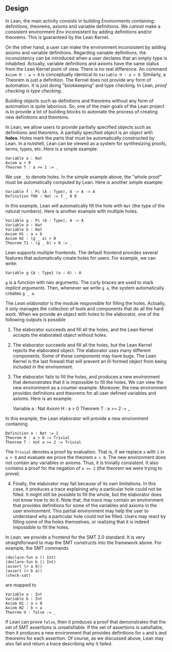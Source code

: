 Design
------

In Lean, the main activity consists in building Environments containing: definitions, theorems, axioms and variable definitions. We *cannot* make a consistent environment *Env* inconsistent by adding definitions and/or theorems. This is guaranteed by the Lean Kernel.

On the other hand, a user can make the environment inconsistent by adding axioms and variable definitions.
Regarding variable definitions, the inconsistency can be introduced when a user declares that an empty type is inhabited. Actually, variable definitions and axioms have the same status from the Lean Kernel point of view. There is no real difference. An command `Axiom H : a > 0` is conceptually identical to `Variable H : a > 0`. Similarly, a Theorem is just a definition.
The Kernel does not provide any form of automation. It is just doing "bookkeeping" and type checking. In Lean, _proof checking is type checking_.

Building objects such as definitions and theorems without any form of automation is quite laborious. So, one of the main goals of the Lean project is to provide a lot of building blocks to automate the process of creating new definitions and theorems.

In Lean, we allow users to provide partially specified objects such as definitions and theorems. A partially specified object is an object with **holes**. Holes mark the parts that must be automatically constructed by Lean. In a nutshell, Lean can be viewed as a system for synthesizing proofs, terms, types, etc. Here is a simple example:

    Variable a : Nat
    Axiom a > 0
    Theorem T : a >= 1 := _

We use `_` to denote holes. In the simple example above, the "whole proof" must be automatically computed by Lean. Here is another simple example:

    Variable f : Pi (A : Type), A -> A -> A
    Definition f00 : Nat := f _ 0 0

In this example, Lean will automatically fill the hole with `Nat` (the type of the natural numbers).
Here is another example with multiple holes.

    Variable g : Pi (A : Type), A -> A
    Variable a : Nat
    Variable b : Nat
    Axiom H1 : a = b
    Axiom H2 : (g _ a) > 0
    Theorem T1 : (g _ b) > 0 := _

Lean supports multiple frontends. The default frontend provides several features that automatically create holes for users. For example, we can write:

    Variable g {A : Type} (a : A) : A

`g` is a function with two arguments. The curly braces are used to mark _implicit arguments_.
Then, whenever we write `g a`, the system automatically creates `g _ a`.

The _Lean elaborator_ is the module responsible for filling the holes. Actually, it only manages the collection of tools and components that do all the hard work.
When we provide an object with holes to the elaborator, one of the following outputs is possible

1) The elaborator succeeds and fill all the holes, and the Lean Kernel accepts the elaborated object without holes.

2) The elaborator succeeds and fill all the holes, but the Lean Kernel rejects the elaborated object. The elaborator uses many different components. Some of these components may have bugs. The Lean Kernel is the last firewall that will prevent an ill-formed object from being included in the environment.

3) The elaborator fails to fill the holes, and produces a new environment that demonstrates that it is impossible to fill the holes. We can view the new environment as a counter-example. Moreover, the new environment provides definitions and theorems for all user defined variables and axioms. Here is an example:

    Variable a : Nat
    Axiom H : a > 0
    Theorem T : a >= 2 := _

In this example, the Lean elaborator will provide a new environment containing

    Definition a : Nat := 1
    Theorem H : a > 0 := Trivial
    Theorem T : not a >= 2 := Trivial

The `Trivial` denotes a proof by evaluation. That is, if we replace `a` with `1` in `a > 0` and evaluate we prove the theorem `a > 0`. The new environment does not contain any variables or axioms. Thus, it is trivially consistent. It also contains a proof for the negation of `a >= 2` (the theorem we were trying to prove).

4) Finally, the elaborator may fail because of its own limitations. In this case, it produces a trace explaining why a particular hole could not be filled. It might still be possible to fill the whole, but the elaborator does not know how to do it. Note that, the trace may contain an environment that provides definitions for some of the variables and axioms in the user environment. This partial environment may help the user to understand why a particular hole could not be filled.
Users may react by filling some of the holes themselves, or realizing that it is indeed impossible to fill the holes.

In Lean, we provide a frontend for the SMT 2.0 standard. It is very straightforward to map the SMT constructs into the framework above. For example, the SMT commands

    (declare-fun a () Int)
    (declare-fun b () Int)
    (assert (> a 0))
    (assert (< b a))
    (check-sat)

are mapped to

    Variable a : Int
    Variable b : Int
    Axiom H1 : a > 0
    Axiom H2 : b < a
    Theorem U : false := _

If Lean can prove `false`, then it produces a proof that demonstrates that the set of SMT assertions is unsatisfiable. If the set of assertions is satisfiable, then it produces a new environment that provides definitions for `a` and `b` and theorems for each assertion. Of course, as we discussed above, Lean may also fail and return a trace describing why it failed.
